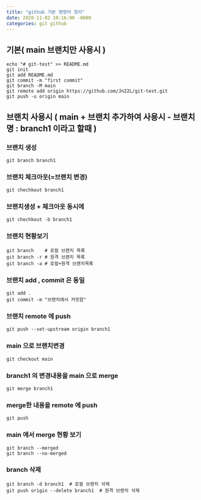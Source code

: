 ```yaml
---
title: "github 기본 명령어 정리"
date: 2020-11-02 10:16:00 -0600
categories: git github
---
```


## 기본( main 브랜치만 사용시 )
```
echo "# git-test" >> README.md
git init
git add README.md
git commit -m "first commit"
git branch -M main 
git remote add origin https://github.com/Jn22L/git-test.git
git push -u origin main
```
## 브랜치 사용시 ( main + 브랜치 추가하여 사용시 - 브랜치명 : branch1 이라고 할때 )

### 브랜치 생성
```
git branch branch1  
```

### 브랜치 체크아웃(=브랜치 변경) 
```
git chechkout branch1
```

### 브랜치생성 + 체크아웃 동시에 
```
git chechkout -b branch1
```

### 브랜치 현황보기
```
git branch    # 로컬 브랜치 목록
git branch -r # 원격 브랜치 목록
git branch -a # 로컬+원격 브랜치목록
```

### 브랜치 add , commit 은 동일
```
git add .
git commit -m "브랜치에서 커밋함"
```

### 브랜치 remote 에 push
```
git push --set-upstream origin branch1
```

### main 으로 브랜치변경
```
git checkout main
```

### branch1 의 변경내용을 main 으로 merge
```
git merge branch1
```

### merge한 내용을 remote 에 push
```
git push
```

### main 에서 merge 현황 보기
```
git branch --merged
git branch --no-merged
```

### branch 삭제
```
git branch -d branch1  # 로컬 브랜치 삭제
git push origin --delete branch1  # 원격 브랜치 삭제
```
